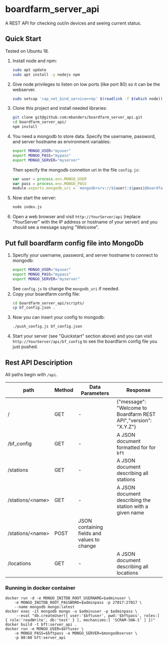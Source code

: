 # boardfarm_server_api
A REST API for checking out/in devices and seeing current status.

## Quick Start

Tested on Ubuntu 18.

1. Install node and npm:
    ```sh
    sudo apt update
    sudo apt install -y nodejs npm
    ```
1. Give node privileges to listen on low ports (like port 80) so it can be the webserver.
    ```sh
    sudo setcap 'cap_net_bind_service=+ep' $(readlink -f $(which node))
    ```
1. Clone this project and install needed libraries:
    ```sh
    git clone git@github.com:mbanders/boardfarm_server_api.git
    cd boardfarm_server_api/
    npm install
    ```
1. You need a mongodb to store data. Specify the username, password, and server hostname as environment variables:
    ```sh
    export MONGO_USER="myuser"
    export MONGO_PASS="mypass"
    export MONGO_SERVER="myserver"
    ```
    Then specify the mongodb connetion uri in the file `config.js`:
    ```js
    var user = process.env.MONGO_USER
    var pass = process.env.MONGO_PASS
    module.exports.mongodb_uri = `mongodb+srv://${user}:${pass}@boardfarm0-mgbyp.mongodb.net/test?retryWrites=true&w=majority`
    ```
1. Now start the server:
    ```sh
    node index.js
    ```
1. Open a web browser and visit `http://YourServer/api` (replace "YourServer" with the IP address or hostname of your server)  and you should see a message saying "Welcome".

## Put full boardfarm config file into MongoDb

1. Specify your username, password, and server hostname to connect to mongodb:
    ```sh
    export MONGO_USER="myuser"
    export MONGO_PASS="mypass"
    export MONGO_SERVER="myserver"
    ```
    See `config.js` to change the `mongodb_uri` if needed.
1. Copy your boardfarm config file:
    ```sh
    cd boardfarm_server_api/scripts/
    cp bf_config.json .
    ```
1. Now you can insert your config to mongodb:
    ```sh
    ./push_config.js bf_config.json
    ```
1. Start your server (see "Quickstart" section above) and you can visit `http://YourServer/api/bf_config` to see the boardfarm config file you just pushed.

## Rest API Desciription

All paths begin with `/api`.

| path | Method | Data Parameters | Response |
|------|--------|-----------------|----------|
| / | GET    | - | {"message": "Welcome to Boardfarm REST API","version": "X.Y.Z"} |
| /bf_config | GET | - | A JSON document formatted for for `bft` |
| /stations | GET | - | A JSON document describing all stations |
| /stations/\<name\> | GET  | - | A JSON document describing the station with a given name |
| /stations/\<name\> | POST | JSON containing fields and values to change |                                                                 
| /locations | GET    | - | A JSON document describing all locations |

### Running in docker container

    docker run -d -e MONGO_INITDB_ROOT_USERNAME=$adminuser \
        -e MONGO_INITDB_ROOT_PASSWORD=$adminpass -p 27017:27017 \
        --name mongodb mongo:latest
    docker exec -it mongodb mongo -u $adminuser -p $adminpass \
         --eval "db.createUser({ user:'$bftuser', pwd:'$bftpass', roles:[ { role:'readWrite', db:'test' } ], mechanisms:[ 'SCRAM-SHA-1' ] })"
    docker build -t bft:server_api .
    docker run -e MONGO_USER=$bftuser \
        -e MONGO_PASS=$bftpass -e MONGO_SERVER=$mongodbserver \
        -p 80:80 bft:server_api

